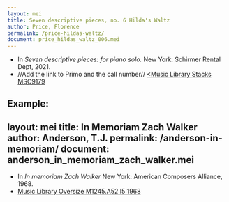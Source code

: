 ```yaml
---
layout: mei
title: Seven descriptive pieces, no. 6 Hilda's Waltz
author: Price, Florence
permalink: /price-hildas-waltz/
document: price_hildas_waltz_006.mei
---
```


- In *Seven descriptive pieces: for piano solo.* New York: Schirmer Rental Dept, 2021.
- //Add the link to Primo and the call number// <a href="https://tufts-primo.hosted.exlibrisgroup.com/permalink/f/bnf7qa/01TUN_ALMA21281768780003851" target="_blank"><Music Library Stacks MSC9179</a>



Example:
---
layout: mei
title: In Memoriam Zach Walker
author: Anderson, T.J.
permalink: /anderson-in-memoriam/
document: anderson_in_memoriam_zach_walker.mei
---

- In *In memoriam Zach Walker* New York: American Composers Alliance, 1968.
- <a href="https://tufts-primo.hosted.exlibrisgroup.com/permalink/f/bnf7qa/01TUN_ALMA21104821390003851" target="_blank">Music Library Oversize M1245.A52 I5 1968</a>
